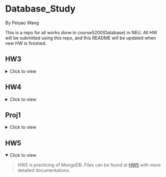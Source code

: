 # Database\_Study

By Peiyao Wang

This is a repo for all works done in course5200(Database) in NEU.
All HW will be submitted using this repo, and this README will be updated when new HW is finished.


## HW3
<details>
    <summary>Click to view</summary>

> HW 3 is a practice of SQLite3. The files are in directory [HW3](./HW3/README.md) with more detailed documentations.
</details>

## HW4
<details>
    <summary>Click to view</summary>

> HW 4 is also a practice of SQLite3. The files are in directory [HW4](./HW4/README.md) with more detailed documentations.
</details>

## Proj1
<details>
    <summary>Click to view</summary>

> Proj 1 is a project of whole end-to-end practice, from topic selection to "user" demand analyze to relational model building to database construction. Files can be found at [Proj1](./Proj1/README.md) with more detailed documentations.
</details>

## HW5
<details open>
    <summary>Click to view</summary>

> HW5 is practicing of MongoDB. Files can be found at [HW5](./HW5/README.md) with more detailed documentations.
</details>
